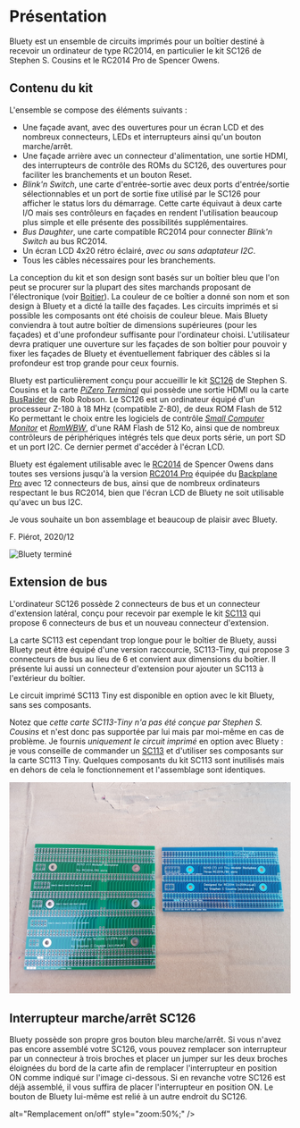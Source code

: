 # Présentation<A id="a2"></A>

Bluety est un ensemble de circuits imprimés pour un boîtier destiné à recevoir un ordinateur de type RC2014, en particulier le kit SC126
de Stephen S. Cousins et le RC2014 Pro de Spencer Owens.

## Contenu du kit<A id="a3"></A>

L'ensemble se compose des éléments suivants :

- Une façade avant, avec des ouvertures pour un écran LCD et des nombreux connecteurs, LEDs et interrupteurs ainsi qu'un bouton marche/arrêt.
- Une façade arrière avec un connecteur d'alimentation, une sortie HDMI, des interrupteurs de contrôle des ROMs du SC126, des ouvertures
  pour faciliter les branchements et un bouton Reset.
- *Blink'n Switch*, une carte d'entrée-sortie avec deux ports d'entrée/sortie sélectionnables et un port de  sortie fixe utilisé par le
  SC126 pour afficher le status lors du démarrage. Cette carte équivaut à deux carte I/O mais ses contrôleurs en façades en rendent
  l'utilisation beaucoup plus simple et elle présente des possibilités supplémentaires.
- *Bus Daughter*, une carte compatible RC2014 pour connecter *Blink'n Switch* au bus RC2014.
- Un écran LCD 4x20 rétro éclairé, *avec ou sans adaptateur I2C*.
- Tous les câbles nécessaires pour les branchements.

La conception du kit et son design sont basés sur un boîtier bleu que l'on peut se procurer sur la plupart des sites marchands proposant
de l'électronique (voir [Boitier](#boîtier)). La couleur de ce boîtier a donné son nom et son design à Bluety et a dicté la taille des
façades. Les circuits imprimés et si possible les composants ont été choisis de couleur bleue. Mais Bluety conviendra à tout autre
boîtier de dimensions supérieures (pour les façades) et d'une profondeur suffisante pour l'ordinateur choisi. L'utilisateur devra
pratiquer une ouverture sur les façades de son boîtier pour pouvoir y fixer les façades de Bluety et éventuellement fabriquer des câbles
si la profondeur est trop grande pour ceux fournis.

Bluety est particulièrement conçu pour accueillir le kit [SC126](https://www.tindie.com/products/tindiescx/sc126-z180-sbc-motherboard-kit/)
de Stephen S. Cousins et la carte *[PiZero Terminal](https://www.tindie.com/products/semachthemonkey/raspberry-pi-zero-serial-terminal-for-rc2014/?pt=ac_prod_search)*
qui possède une sortie HDMI ou la carte [BusRaider](https://www.tindie.com/products/robdobson/play-retro-games-rc2014-graphics-kit/) de Rob Robson.
Le SC126 est un ordinateur équipé d'un processeur Z-180 à 18 MHz (compatible Z-80), de deux ROM Flash de 512 Ko permettant le choix entre les
logiciels de contrôle [*Small Computer Monitor*](https://smallcomputercentral.wordpress.com/small-computer-monitor/) et
[*RomWBW*](https://github.com/wwarthen/RomWBW), d'une RAM Flash de 512 Ko, ainsi que de nombreux contrôleurs de périphériques
intégrés tels que deux ports série, un port SD et un port I2C. Ce dernier permet d'accéder à l'écran LCD.

Bluety est également utilisable avec le [RC2014](https://www.tindie.com/stores/Semachthemonkey/) de Spencer Owens dans toutes ses
versions jusqu'à la version [RC2014 Pro](https://www.tindie.com/products/Semachthemonkey/backplane-pro-for-rc2014-z80-homebrew-computer/)
équipée du [Backplane Pro](https://www.tindie.com/products/Semachthemonkey/backplane-pro-for-rc2014-z80-homebrew-computer/) avec 12
connecteurs de bus, ainsi que de nombreux ordinateurs respectant le bus RC2014, bien que l'écran LCD de Bluety ne soit utilisable
qu'avec un bus I2C.

Je vous souhaite un bon assemblage et beaucoup de plaisir avec Bluety.

F. Piérot, 2020/12

<img src="Pictures/finished.jpg" alt="Bluety terminé"  />

## Extension de bus<A id="a4"></A>

L'ordinateur SC126 possède 2 connecteurs de bus et un connecteur d'extension latéral, conçu pour recevoir par exemple le kit
[SC113](https://www.tindie.com/products/tindiescx/sc113-modular-backplane-kit-for-rc2014/?pt=ac_prod_search) qui propose 6
connecteurs de bus et un nouveau connecteur d'extension.

La carte SC113 est cependant trop longue pour le boîtier de Bluety, aussi Bluety peut être équipé d'une version raccourcie,
SC113-Tiny, qui propose 3 connecteurs de bus au lieu de 6 et convient aux dimensions du boîtier. Il présente lui aussi un
connecteur d'extension pour ajouter un SC113 à l'extérieur du boîtier.

Le circuit imprimé SC113 Tiny est disponible en option avec le kit Bluety, sans ses composants.

Notez que *cette carte SC113-Tiny n'a pas été conçue par Stephen S. Cousins* et n'est donc pas supportée par lui mais
par moi-même en cas de problème. Je fournis *uniquement le circuit imprimé* en option avec Bluety : je vous conseille
de commander un [SC113](https://www.tindie.com/products/tindiescx/sc113-modular-backplane-kit-for-rc2014/) et d'utiliser
ses composants sur la carte SC113 Tiny. Quelques composants du kit SC113 sont inutilisés mais en dehors de cela le
fonctionnement et l'assemblage sont identiques.

<img src="Pictures/SC113tiny.jpg" alt="SC113 à côté de SC113 Tiny" style="zoom: 50%;" />

## Interrupteur marche/arrêt SC126<A id="a5"></A>

Bluety possède son propre gros bouton bleu marche/arrêt. Si vous n'avez pas encore assemblé votre SC126, vous pouvez remplacer
son interrupteur par un connecteur à trois broches et placer un jumper sur les deux broches éloignées du bord de la carte afin
de remplacer l'interrupteur en position ON comme indiqué sur l'image ci-dessous. Si en revanche votre SC126 est déjà assemblé,
il vous suffira de placer l'interrupteur en position ON. Le bouton de Bluety lui-même est relié à un autre endroit du SC126.

alt="Remplacement on/off" style="zoom:50%;" />
